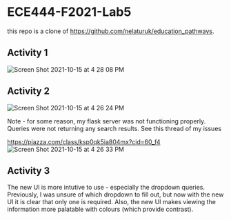 # ECE444-F2021-Lab5

this repo is a clone of https://github.com/nelaturuk/education_pathways.


## Activity 1
![Screen Shot 2021-10-15 at 4 28 08 PM](https://user-images.githubusercontent.com/38872576/137549585-e0b90160-25ec-45f1-89da-e0767c273df6.png)

## Activity 2
![Screen Shot 2021-10-15 at 4 26 24 PM](https://user-images.githubusercontent.com/38872576/137549670-a7759f2c-69aa-459c-8bed-5a74aee408c6.png)

Note - for some reason, my flask server was not functioning properly. Queries were not returning any search results. See this thread of my issues 

https://piazza.com/class/ksp0qk5ia804mx?cid=60_f4
![Screen Shot 2021-10-15 at 4 26 33 PM](https://user-images.githubusercontent.com/38872576/137549644-c78e92a8-7b75-4fbe-bcb4-3b9663ec0a5d.png)

## Activity 3

The new UI is more intutive to use - especially the dropdown queries. Previously, I was unsure of which dropdown to fill out, but now with the new UI it is clear that only one is required. Also, the new UI makes viewing the information more palatable with colours (which provide contrast).

